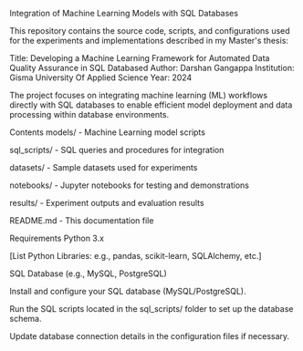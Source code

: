 Integration of Machine Learning Models with SQL Databases

This repository contains the source code, scripts, and configurations used for the experiments and implementations described in my Master's thesis:

Title: Developing a Machine Learning Framework for Automated Data Quality Assurance in SQL Databased
Author: Darshan Gangappa
Institution: Gisma University Of Applied Science
Year: 2024

The project focuses on integrating machine learning (ML) workflows directly with SQL databases to enable efficient model deployment and data processing within database environments.

Contents
models/ - Machine Learning model scripts

sql_scripts/ - SQL queries and procedures for integration

datasets/ - Sample datasets used for experiments

notebooks/ - Jupyter notebooks for testing and demonstrations

results/ - Experiment outputs and evaluation results

README.md - This documentation file

Requirements
Python 3.x

[List Python Libraries: e.g., pandas, scikit-learn, SQLAlchemy, etc.]

SQL Database (e.g., MySQL, PostgreSQL)

Install and configure your SQL database (MySQL/PostgreSQL).

Run the SQL scripts located in the sql_scripts/ folder to set up the database schema.

Update database connection details in the configuration files if necessary.      

